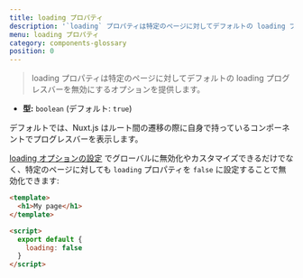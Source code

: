 ```yaml
---
title: loading プロパティ
description: '`loading` プロパティは特定のページに対してデフォルトの loading プログレスバーを無効にするオプションを提供します。'
menu: loading プロパティ
category: components-glossary
position: 0
---
```


> loading プロパティは特定のページに対してデフォルトの loading プログレスバーを無効にするオプションを提供します。

- **型:** `boolean` (デフォルト: `true`)

デフォルトでは、Nuxt.js はルート間の遷移の際に自身で持っているコンポーネントでプログレスバーを表示します。

[loading オプションの設定](/guides/configuration-glossary/configuration-loading) でグローバルに無効化やカスタマイズできるだけでなく、特定のページに対しても `loading` プロパティを `false` に設定することで無効化できます:

```html
<template>
  <h1>My page</h1>
</template>

<script>
  export default {
    loading: false
  }
</script>
```
